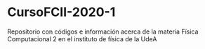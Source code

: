 # CursoFCII-2020-1

Repositorio con códigos e información acerca de la materia  Física Computacional 2 en el instituto de física de la UdeA 
